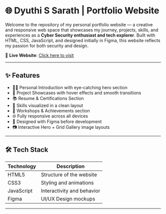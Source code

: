 # 🌐 Dyuthi S Sarath | Portfolio Website

Welcome to the repository of my personal portfolio website — a creative and responsive web space that showcases my journey, projects, skills, and experiences as a **Cyber Security enthusiast and tech explorer**. Built with HTML, CSS, JavaScript, and designed initially in Figma, this website reflects my passion for both security and design.

🔗 **Live Website**: [Click here to visit](https://coffee-friederike-44.tiiny.site/?mode=suggestions)

---

## ✨ Features

- 🧑‍💻 Personal Introduction with eye-catching hero section
- 💼 Project Showcases with hover effects and smooth transitions
- 📚 Resume & Certifications Section
- 🧠 Skills visualized in a clean layout
- 🧾 Workshops & Achievements section
- 🌐 Fully responsive across all devices
- 🎨 Designed with Figma before development
- 📷 Interactive Hero + Grid Gallery image layouts

---

## 🛠️ Tech Stack

| Technology | Description                |
|------------|----------------------------|
| HTML5      | Structure of the website   |
| CSS3       | Styling and animations     |
| JavaScript | Interactivity and behavior |
| Figma      | UI/UX Design mockups       |

---

